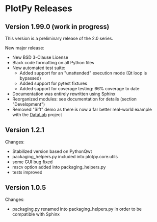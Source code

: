 # PlotPy Releases #

## Version 1.99.0 (work in progress) ##

This version is a preliminary release of the 2.0 series.

New major release:

* New BSD 3-Clause License
* Black code formatting on all Python files
* New automated test suite:
  * Added support for an "unattended" execution mode (Qt loop is bypassed)
  * Added support for pytest fixtures
  * Added support for coverage testing: 66% coverage to date
* Documentation was entirely rewritten using Sphinx
* Reorganized modules: see documentation for details (section "Development")
* Removed "Sift" demo as there is now a far better real-world example with the
  [DataLab](https://codra-ingenierie-informatique.github.io/DataLab/) project

## Version 1.2.1 ##

Changes:

* Stabilized version based on PythonQwt
* packaging_helpers.py included into plotpy.core.utils
* some GUI bug fixed
* mscv option added into packaging_helpers.py
* tests improved

## Version 1.0.5 ##

Changes:

* packaging.py renamed into packaging_helpers.py in order to be compatible with Sphinx
